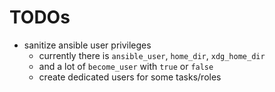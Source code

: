 # TODOs

- sanitize ansible user privileges
  - currently there is `ansible_user`, `home_dir`, `xdg_home_dir`
  - and a lot of `become_user` with `true` or `false`
  - create dedicated users for some tasks/roles
